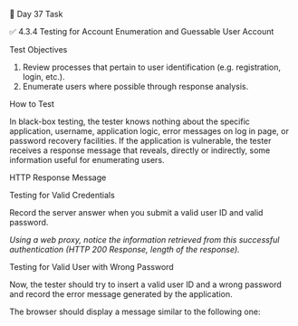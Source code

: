 🎯 Day 37 Task


✅ 4.3.4 Testing for Account Enumeration and Guessable User Account


Test Objectives

1. Review processes that pertain to user identification (e.g. registration, login, etc.).
2. Enumerate users where possible through response analysis.

How to Test


In black-box testing, the tester knows nothing about the specific application, username, application logic, error messages on log in page, or password recovery facilities. If the application is vulnerable, the tester receives a response message that reveals, directly or indirectly, some information useful for enumerating users.

HTTP Response Message


Testing for Valid Credentials


Record the server answer when you submit a valid user ID and valid password.


_Using a web proxy, notice the information retrieved from this successful authentication (HTTP 200 Response, length of the response)._


Testing for Valid User with Wrong Password


Now, the tester should try to insert a valid user ID and a wrong password and record the error message generated by the application.


The browser should display a message similar to the following one:


